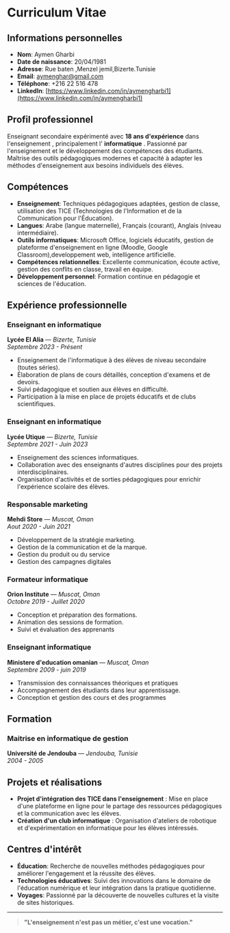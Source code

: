 

# **Curriculum Vitae**

## **Informations personnelles**

- **Nom**: Aymen Gharbi
- **Date de naissance**: 20/04/1981
- **Adresse**: Rue baten ,Menzel jemil,Bizerte.Tunisie
- **Email**: aymenghar@gmail.com
- **Téléphone**: +216 22 516 478
- **LinkedIn**: [https://www.linkedin.com/in/aymengharbi1](https://www.linkedin.com/in/aymengharbi1)

## **Profil professionnel**

Enseignant secondaire expérimenté avec **18 ans d'expérience** dans l'enseignement , principalement l' **informatique** . Passionné par l'enseignement et le développement des compétences des étudiants. Maîtrise des outils pédagogiques modernes et capacité à adapter les méthodes d'enseignement aux besoins individuels des élèves.

## **Compétences**

- **Enseignement**: Techniques pédagogiques adaptées, gestion de classe, utilisation des TICE (Technologies de l'Information et de la Communication pour l'Éducation).
- **Langues**: Arabe (langue maternelle), Français (courant), Anglais (niveau intermédiaire).
- **Outils informatiques**: Microsoft Office, logiciels éducatifs, gestion de plateforme d'enseignement en ligne (Moodle, Google Classroom),developpement web, intelligence artificielle.
- **Compétences relationnelles**: Excellente communication, écoute active, gestion des conflits en classe, travail en équipe.
- **Développement personnel**: Formation continue en pédagogie et sciences de l'éducation.

## **Expérience professionnelle**

### **Enseignant en informatique**
**Lycée El Alia** — *Bizerte, Tunisie*  
*Septembre 2023 - Présent*

- Enseignement de l'informatique à des élèves de niveau secondaire (toutes séries).
- Élaboration de plans de cours détaillés, conception d'examens et de devoirs.
- Suivi pédagogique et soutien aux élèves en difficulté.
- Participation à la mise en place de projets éducatifs et de clubs scientifiques.

### **Enseignant en informatique**
**Lycée Utique** — *Bizerte, Tunisie*  
*Septembre 2021 - Juin 2023*

- Enseignement des sciences informatiques.
- Collaboration avec des enseignants d'autres disciplines pour des projets interdisciplinaires.
- Organisation d'activités et de sorties pédagogiques pour enrichir l'expérience scolaire des élèves.

### **Responsable marketing**
**Mehdi Store** — *Muscat, Oman*  
*Aout 2020 - Juin 2021*

- Développement de la stratégie marketing.
- Gestion de la communication et de la marque.
- Gestion du produit ou du service
- Gestion des campagnes digitales

### **Formateur informatique**
**Orion Institute** — *Muscat, Oman*  
*Octobre 2019 - Juillet 2020*

- Conception et préparation des formations.
- Animation des sessions de formation.
- Suivi et évaluation des apprenants

### **Enseignant informatique**
**Ministere d'education omanian** — *Muscat, Oman*  
*Septembre 2009 - juin 2019*

- Transmission des connaissances théoriques et pratiques
- Accompagnement des étudiants dans leur apprentissage.
- Conception et gestion des cours et des programmes

## **Formation**

### **Maitrise en informatique de gestion**
**Université de Jendouba** — *Jendouba, Tunisie*  
*2004 - 2005*



## **Projets et réalisations**

- **Projet d'intégration des TICE dans l'enseignement** : Mise en place d'une plateforme en ligne pour le partage des ressources pédagogiques et la communication avec les élèves.
- **Création d'un club informatique** : Organisation d'ateliers de robotique et d'expérimentation en informatique pour les élèves intéressés.

## **Centres d'intérêt**

- **Éducation**: Recherche de nouvelles méthodes pédagogiques pour améliorer l'engagement et la réussite des élèves.
- **Technologies éducatives**: Suivi des innovations dans le domaine de l'éducation numérique et leur intégration dans la pratique quotidienne.
- **Voyages**: Passionné par la découverte de nouvelles cultures et la visite de sites historiques.

---

> **"L'enseignement n'est pas un métier, c'est une vocation."**
